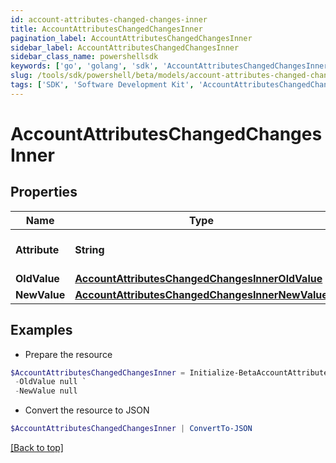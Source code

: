 ```yaml
---
id: account-attributes-changed-changes-inner
title: AccountAttributesChangedChangesInner
pagination_label: AccountAttributesChangedChangesInner
sidebar_label: AccountAttributesChangedChangesInner
sidebar_class_name: powershellsdk
keywords: ['go', 'golang', 'sdk', 'AccountAttributesChangedChangesInner'] 
slug: /tools/sdk/powershell/beta/models/account-attributes-changed-changes-inner
tags: ['SDK', 'Software Development Kit', 'AccountAttributesChangedChangesInner']
---
```



# AccountAttributesChangedChangesInner

## Properties

Name | Type | Description | Notes
------------ | ------------- | ------------- | -------------
**Attribute** |  **String** | The name of the attribute. | 
**OldValue** |  [**AccountAttributesChangedChangesInnerOldValue**](account-attributes-changed-changes-inner-old-value) |  | 
**NewValue** |  [**AccountAttributesChangedChangesInnerNewValue**](account-attributes-changed-changes-inner-new-value) |  | 

## Examples

- Prepare the resource
```powershell
$AccountAttributesChangedChangesInner = Initialize-BetaAccountAttributesChangedChangesInner  -Attribute sn `
 -OldValue null `
 -NewValue null
```

- Convert the resource to JSON
```powershell
$AccountAttributesChangedChangesInner | ConvertTo-JSON
```


[[Back to top]](#) 

